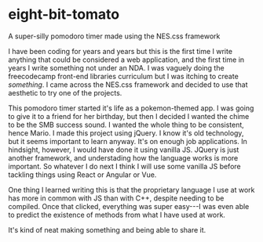 # eight-bit-tomato
A super-silly pomodoro timer made using the NES.css framework

I have been coding for years and years but this is the first time I write anything that could be considered a web application, and the first time in years I write something not under an NDA. I was vaguely doing the freecodecamp front-end libraries curriculum but I was itching to create *something*. I came across the NES.css framework and decided to use that aesthetic to try one of the projects. 

This pomodoro timer started it's life as a pokemon-themed app. I was going to give it to a friend for her birthday, but then I decided I wanted the chime to be the SMB success sound. I wanted the whole thing to be consistent, hence Mario.
I made this project using jQuery. I know it's old technology, but it seems important to learn anyway. It's on enough job applications. In hindsight, however, I would have done it using vanilla JS. JQuery is just another framework, and understading how the language works is more important. So whatever I do next I think I will use some vanilla JS before tackling things using React or Angular or Vue.

One thing I learned writing this is that the proprietary language I use at work has more in common with JS than with C++, despite needing to be compiled. Once that clicked, everything was super easy---I was even able to predict the existence of methods from what I have used at work.

It's kind of neat making something and being able to share it.
